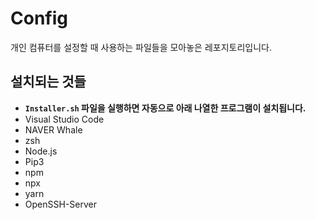 # Config
개인 컴퓨터를 설정할 때 사용하는 파일들을 모아놓은 레포지토리입니다.

## 설치되는 것들
- **`Installer.sh` 파일을 실행하면 자동으로 아래 나열한 프로그램이 설치됩니다.**
- Visual Studio Code
- NAVER Whale
- zsh
- Node.js
- Pip3
- npm
- npx
- yarn
- OpenSSH-Server

